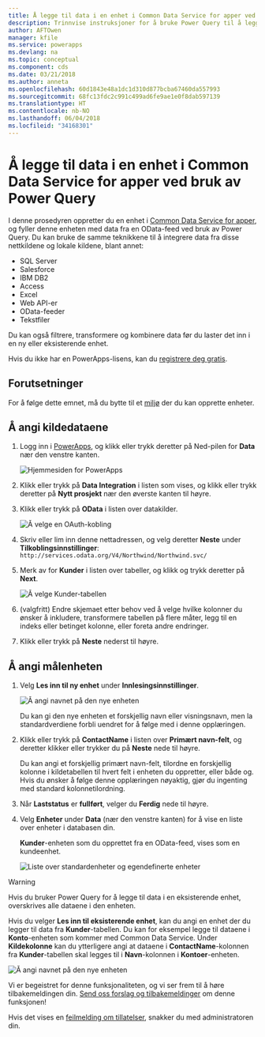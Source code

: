 ```yaml
---
title: Å legge til data i en enhet i Common Data Service for apper ved bruk av Power Query | Microsoft Docs
description: Trinnvise instruksjoner for å bruke Power Query til å legge til data i en ny eller eksisterende enhet i Common Data Service for apper fra en annen datakilde.
author: AFTOwen
manager: kfile
ms.service: powerapps
ms.devlang: na
ms.topic: conceptual
ms.component: cds
ms.date: 03/21/2018
ms.author: anneta
ms.openlocfilehash: 60d1843e48a1dc1d310d877bcba67460da557993
ms.sourcegitcommit: 68fc13fdc2c991c499ad6fe9ae1e0f8dab597139
ms.translationtype: HT
ms.contentlocale: nb-NO
ms.lasthandoff: 06/04/2018
ms.locfileid: "34168301"
---
```

# <a name="add-data-to-an-entity-in-common-data-service-for-apps-by-using-power-query"></a>Å legge til data i en enhet i Common Data Service for apper ved bruk av Power Query
I denne prosedyren oppretter du en enhet i [Common Data Service for apper](data-platform-intro.md), og fyller denne enheten med data fra en OData-feed ved bruk av Power Query. Du kan bruke de samme teknikkene til å integrere data fra disse nettkildene og lokale kildene, blant annet:

* SQL Server
* Salesforce
* IBM DB2
* Access
* Excel
* Web API-er
* OData-feeder
* Tekstfiler

Du kan også filtrere, transformere og kombinere data før du laster det inn i en ny eller eksisterende enhet.

Hvis du ikke har en PowerApps-lisens, kan du [registrere deg gratis](../signup-for-powerapps.md).

## <a name="prerequisites"></a>Forutsetninger
For å følge dette emnet, må du bytte til et [miljø](../canvas-apps/working-with-environments.md) der du kan opprette enheter.

## <a name="specify-the-source-data"></a>Å angi kildedataene

1. Logg inn i [PowerApps](https://web.powerapps.com), og klikk eller trykk deretter på Ned-pilen for **Data** nær den venstre kanten.

    ![Hjemmesiden for PowerApps](./media/data-platform-cds-newentity-pq/sign-in.png)

1. Klikk eller trykk på **Data Integration** i listen som vises, og klikk eller trykk deretter på **Nytt prosjekt** nær den øverste kanten til høyre.

1. Klikk eller trykk på **OData** i listen over datakilder.

    ![Å velge en OAuth-kobling](./media/data-platform-cds-newentity-pq/choose-odata.png)

1. Skriv eller lim inn denne nettadressen, og velg deretter **Neste** under **Tilkoblingsinnstillinger**:<br>
`http://services.odata.org/V4/Northwind/Northwind.svc/`

1. Merk av for **Kunder** i listen over tabeller, og klikk og trykk deretter på **Next**.

    ![Å velge Kunder-tabellen](./media/data-platform-cds-newentity-pq/select-table.png)

1. (valgfritt) Endre skjemaet etter behov ved å velge hvilke kolonner du ønsker å inkludere, transformere tabellen på flere måter, legg til en indeks eller betinget kolonne, eller foreta andre endringer.

1. Klikk eller trykk på **Neste** nederst til høyre.

## <a name="specify-the-target-entity"></a>Å angi målenheten
1. Velg **Les inn til ny enhet** under **Innlesingsinnstillinger**.

    ![Å angi navnet på den nye enheten](./media/data-platform-cds-newentity-pq/new-entity-name.png)

    Du kan gi den nye enheten et forskjellig navn eller visningsnavn, men la standardverdiene forbli uendret for å følge med i denne opplæringen.

1. Klikk eller trykk på **ContactName** i listen over **Primært navn-felt**, og deretter klikker eller trykker du på **Neste** nede til høyre.

    Du kan angi et forskjellig primært navn-felt, tilordne en forskjellig kolonne i kildetabellen til hvert felt i enheten du oppretter, eller både og. Hvis du ønsker å følge denne opplæringen nøyaktig, gjør du ingenting med standard kolonnetilordning.

1. Når **Laststatus** er **fullført**, velger du **Ferdig** nede til høyre.

1. Velg **Enheter** under **Data** (nær den venstre kanten) for å vise en liste over enheter i databasen din.

    **Kunder**-enheten som du opprettet fra en OData-feed, vises som en kundeenhet.

    ![Liste over standardenheter og egendefinerte enheter](./media/data-platform-cds-newentity-pq/entity-list.png)

> [!WARNING]
> Hvis du bruker Power Query for å legge til data i en eksisterende enhet, overskrives alle dataene i den enheten.

Hvis du velger **Les inn til eksisterende enhet**, kan du angi en enhet der du legger til data fra **Kunder**-tabellen. Du kan for eksempel legge til dataene i **Konto**-enheten som kommer med Common Data Service. Under **Kildekolonne** kan du ytterligere angi at dataene i **ContactName**-kolonnen fra **Kunder**-tabellen skal legges til i **Navn**-kolonnen i **Kontoer**-enheten.

![Å angi navnet på den nye enheten](./media/data-platform-cds-newentity-pq/existing-entity.png)

Vi er begeistret for denne funksjonaliteten, og vi ser frem til å høre tilbakemeldingen din. [Send oss forslag og tilbakemeldinger](https://powerusers.microsoft.com/t5/PowerApps-Community/ct-p/PowerApps1) om denne funksjonen!

Hvis det vises en [feilmelding om tillatelser](data-platform-cds-newentity-troubleshooting-mashup.md), snakker du med administratoren din.